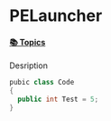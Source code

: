 # PELauncher
#### [📚 Topics](https://win32tricks.github.io/menu)

Desription

```csharp
pubic class Code
{
  public int Test = 5;
}
```
